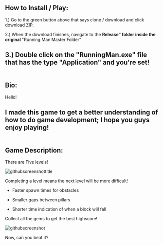 How to Install / Play:
--------------

1.) Go to the green button above that says clone / download and click download ZIP.

2.) When the download finishes, navigate to the <strong>Release" folder inside the original</strong> "Running Man Master Folder"

3.) Double click on the "RunningMan.exe" file that has the type "Application" and you're set!
<br /><br /><br />
Bio:
-------------

Hello!

I made this game to get a better understanding of how to do game development; I hope you guys enjoy playing!
<br /><br /><br />
Game Description:
-----------------

There are Five levels!

![githubscreenshottitle](https://cloud.githubusercontent.com/assets/15184861/23838211/30bbfa90-0761-11e7-9817-05df33747a35.png)

Completing a level means the next level will be more difficult!

- Faster spawn times for obstacles

- Smaller gaps between pillars

- Shorter time indication of when a block will fall

Collect all the gems to get the best highscore!

![githubscreenshot](https://cloud.githubusercontent.com/assets/15184861/23838157/8c693be2-0760-11e7-8b09-0b4c772a1a41.png)

Now, can you beat it?


